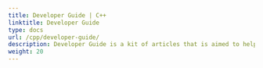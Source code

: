 ```yaml
---
title: Developer Guide | C++
linktitle: Developer Guide
type: docs
url: /cpp/developer-guide/
description: Developer Guide is a kit of articles that is aimed to help programmers work with Aspose.PUB for C++ solution and teach them its functionality.
weight: 20
---
```



